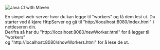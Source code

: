 ![Java CI with Maven](https://github.com/kristiania/pgr203innlevering2-SebEil/workflows/Java%20CI%20with%20Maven/badge.svg)

En simpel web-server hvor du kan legge til "workers" og få dem lest ut.
Du starter ved å kjøre HttpServer og gå til "http://localhost:8080/index.html" i nettleseren din.  
Derifra så har du "http://localhost:8080/newWorker.html" for å legger til "workers"   
og "http://localhost:8080/showWorkers.html" for å lese de ut.


